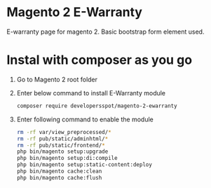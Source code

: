 # Magento 2 E-Warranty
E-warranty page for magento 2. Basic bootstrap form element used.
# Instal with composer as you go
1. Go to Magento 2 root folder
2. Enter below command to install E-Warranty module
   ````bash
   composer require developersspot/magento-2-ewarranty
   ````
3. Enter following command to enable the module

    ````bash
   rm -rf var/view_preprocessed/*
   rm -rf pub/static/adminhtml/*
   rm -rf pub/static/frontend/*
   php bin/magento setup:upgrade
   php bin/magento setup:di:compile
   php bin/magento setup:static-content:deploy
   php bin/magento cache:clean
   php bin/magento cache:flush
   ````
